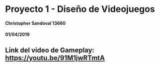 # Proyecto 1 - Diseño de Videojuegos
#### Christopher Sandoval 13660
#### 01/04/2019


## Link del video de Gameplay: https://youtu.be/91M1jwRTmtA
